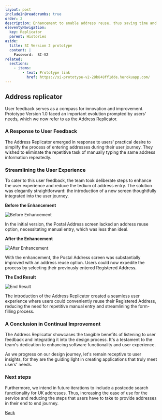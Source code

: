 ```yaml
---
layout: post
includeInBreadcrumbs: true
order: 2
description: Enhancement to enable address reuse, thus saving time and improving accuracy.
eleventyNavigation:
  key: Replicator
  parent: Histories
aside:
  title: SI Version 2 prototype
  content: |
    Password:  SI-V2
related:
  sections:
    - items:
        - text: Prototype link
          href: https://si-prototype-v2-28b848ff1dde.herokuapp.com/
---
```


## Address replicator

User feedback serves as a compass for innovation and improvement. Prototype Version 1.0 faced an important evolution prompted by users' needs, which we now refer to as the Address Replicator.

### A Response to User Feedback

The Address Replicator emerged in response to users' practical desire to simplify the process of entering addresses during their user journey. They wished to eliminate the repetitive task of manually typing the same address information repeatedly.

### Streamlining the User Experience

To cater to this user feedback, the team took deliberate steps to enhance the user experience and reduce the tedium of address entry. The solution was elegantly straightforward: the introduction of a new screen thoughtfully integrated into the user journey.

**Before the Enhancement**

![Before Enhancement](/assets/replicator/1.png)

In the initial version, the Postal Address screen lacked an address reuse option, necessitating manual entry, which was less than ideal.

**After the Enhancement**

![After Enhancement](/assets/replicator/2.png)

With the enhancement, the Postal Address screen was substantially improved with an address reuse option. Users could now expedite the process by selecting their previously entered Registered Address.

**The End Result**

![End Result](/assets/replicator/3.png)

The introduction of the Address Replicator created a seamless user experience where users could conveniently reuse their Registered Address, reducing the need for repetitive manual entry and streamlining the form-filling process.

### A Conclusion in Continual Improvement

The Address Replicator showcases the tangible benefits of listening to user feedback and integrating it into the design process. It's a testament to the team's dedication to enhancing software functionality and user experience.

As we progress on our design journey, let's remain receptive to user insights, for they are the guiding light in creating applications that truly meet users' needs.

### Next steps

Furthermore, we intend in future iterations to include a postcode search functionality for UK addresses. Thus, increasing the ease of use for the service and reducing the steps that users have to take to provide addresses in their end to end journey.

<a href="/histories" class="govuk-back-link">Back</a>